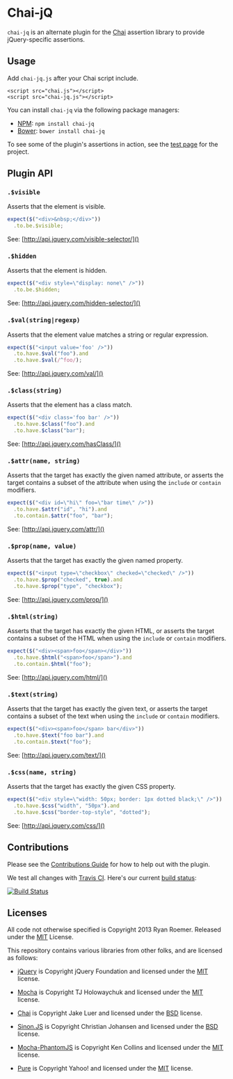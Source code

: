 Chai-jQ
=======

`chai-jq` is an alternate plugin for the [Chai](http://chaijs.com/) assertion
library to provide jQuery-specific assertions.

## Usage

Add `chai-jq.js` after your Chai script include.

    <script src="chai.js"></script>
    <script src="chai-jq.js"></script>

You can install `chai-jq` via the following package managers:

* [NPM](https://npmjs.org/package/chai-jq): `npm install chai-jq`
* [Bower](http://bower.io/): `bower install chai-jq`

To see some of the plugin's assertions in action, see the
[test page](./test/test.html) for the project.

## Plugin API
### `.$visible`

Asserts that the element is visible.

```js
expect($("<div>&nbsp;</div>"))
  .to.be.$visible;
```

See: [http://api.jquery.com/visible-selector/]()

### `.$hidden`

Asserts that the element is hidden.

```js
expect($("<div style=\"display: none\" />"))
  .to.be.$hidden;
```

See: [http://api.jquery.com/hidden-selector/]()

### `.$val(string|regexp)`

Asserts that the element value matches a string or regular expression.

```js
expect($("<input value='foo' />"))
  .to.have.$val("foo").and
  .to.have.$val(/^foo/);
```

See: [http://api.jquery.com/val/]()

### `.$class(string)`

Asserts that the element has a class match.

```js
expect($("<div class='foo bar' />"))
  .to.have.$class("foo").and
  .to.have.$class("bar");
```

See: [http://api.jquery.com/hasClass/]()

### `.$attr(name, string)`

Asserts that the target has exactly the given named attribute, or
asserts the target contains a subset of the attribute when using the
`include` or `contain` modifiers.

```js
expect($("<div id=\"hi\" foo=\"bar time\" />"))
  .to.have.$attr("id", "hi").and
  .to.contain.$attr("foo", "bar");
```

See: [http://api.jquery.com/attr/]()

### `.$prop(name, value)`

Asserts that the target has exactly the given named property.

```js
expect($("<input type=\"checkbox\" checked=\"checked\" />"))
  .to.have.$prop("checked", true).and
  .to.have.$prop("type", "checkbox");
```

See: [http://api.jquery.com/prop/]()

### `.$html(string)`

Asserts that the target has exactly the given HTML, or
asserts the target contains a subset of the HTML when using the
`include` or `contain` modifiers.

```js
expect($("<div><span>foo</span></div>"))
  .to.have.$html("<span>foo</span>").and
  .to.contain.$html("foo");
```

See: [http://api.jquery.com/html/]()

### `.$text(string)`

Asserts that the target has exactly the given text, or
asserts the target contains a subset of the text when using the
`include` or `contain` modifiers.

```js
expect($("<div><span>foo</span> bar</div>"))
  .to.have.$text("foo bar").and
  .to.contain.$text("foo");
```

See: [http://api.jquery.com/text/]()

### `.$css(name, string)`

Asserts that the target has exactly the given CSS property.

```js
expect($("<div style=\"width: 50px; border: 1px dotted black;\" />"))
  .to.have.$css("width", "50px").and
  .to.have.$css("border-top-style", "dotted");
```

See: [http://api.jquery.com/css/]()

## Contributions

Please see the [Contributions Guide](./CONTRIBUTING.md) for how to help out
with the plugin.

We test all changes with [Travis CI][trav]. Here's our current
[build status][trav_site]:

[![Build Status][trav_img]][trav_site]

[trav]: https://travis-ci.org/
[trav_img]: https://api.travis-ci.org/FormidableLabs/chai-jq.png
[trav_site]: https://travis-ci.org/FormidableLabs/chai-jq

## Licenses
All code not otherwise specified is Copyright 2013 Ryan Roemer.
Released under the [MIT](./LICENSE.txt) License.

This repository contains various libraries from other folks, and are licensed
as follows:

* [jQuery][jquery] is Copyright jQuery Foundation and licensed under the
  [MIT](https://github.com/jquery/jquery/blob/master/MIT-LICENSE.txt) license.

* [Mocha][mocha] is Copyright TJ Holowaychuk and licensed under the
  [MIT](https://github.com/visionmedia/mocha/blob/master/LICENSE) license.

* [Chai][chai] is Copyright Jake Luer and licensed under the
  [BSD](https://github.com/cjohansen/Sinon.JS/blob/master/LICENSE) license.

* [Sinon.JS][sinon] is Copyright Christian Johansen and licensed under the
  [BSD](https://github.com/cjohansen/Sinon.JS/blob/master/LICENSE) license.

* [Mocha-PhantomJS][mocha-phantom] is Copyright Ken Collins and licensed under the
  [MIT](https://github.com/metaskills/mocha-phantomjs/blob/master/MIT-LICENSE)
  license.

* [Pure][pure] is Copyright Yahoo! and licensed under the
  [MIT](https://github.com/yui/pure/blob/master/LICENSE.md)
  license.

[jquery]: https://github.com/jquery/jquery
[mocha]: https://github.com/visionmedia/mocha
[mocha-phantom]: https://github.com/metaskills/mocha-phantomjs
[phantom]: http://phantomjs.org/
[phantom-install]: http://phantomjs.org/download.html
[chai]: https://github.com/chaijs/chai
[sinon]: https://github.com/cjohansen/Sinon.JS
[pure]: https://github.com/yui/pure/
